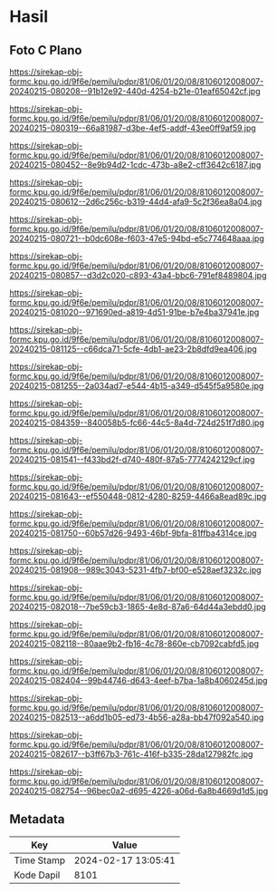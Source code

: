 # Hasil

## Foto C Plano

https://sirekap-obj-formc.kpu.go.id/9f6e/pemilu/pdpr/81/06/01/20/08/8106012008007-20240215-080208--91b12e92-440d-4254-b21e-01eaf65042cf.jpg

https://sirekap-obj-formc.kpu.go.id/9f6e/pemilu/pdpr/81/06/01/20/08/8106012008007-20240215-080319--66a81987-d3be-4ef5-addf-43ee0ff9af59.jpg

https://sirekap-obj-formc.kpu.go.id/9f6e/pemilu/pdpr/81/06/01/20/08/8106012008007-20240215-080452--8e9b94d2-1cdc-473b-a8e2-cff3642c6187.jpg

https://sirekap-obj-formc.kpu.go.id/9f6e/pemilu/pdpr/81/06/01/20/08/8106012008007-20240215-080612--2d6c256c-b319-44d4-afa9-5c2f36ea8a04.jpg

https://sirekap-obj-formc.kpu.go.id/9f6e/pemilu/pdpr/81/06/01/20/08/8106012008007-20240215-080721--b0dc608e-f603-47e5-94bd-e5c774648aaa.jpg

https://sirekap-obj-formc.kpu.go.id/9f6e/pemilu/pdpr/81/06/01/20/08/8106012008007-20240215-080857--d3d2c020-c893-43a4-bbc6-791ef8489804.jpg

https://sirekap-obj-formc.kpu.go.id/9f6e/pemilu/pdpr/81/06/01/20/08/8106012008007-20240215-081020--971690ed-a819-4d51-91be-b7e4ba37941e.jpg

https://sirekap-obj-formc.kpu.go.id/9f6e/pemilu/pdpr/81/06/01/20/08/8106012008007-20240215-081125--c66dca71-5cfe-4db1-ae23-2b8dfd9ea406.jpg

https://sirekap-obj-formc.kpu.go.id/9f6e/pemilu/pdpr/81/06/01/20/08/8106012008007-20240215-081255--2a034ad7-e544-4b15-a349-d545f5a9580e.jpg

https://sirekap-obj-formc.kpu.go.id/9f6e/pemilu/pdpr/81/06/01/20/08/8106012008007-20240215-084359--840058b5-fc66-44c5-8a4d-724d251f7d80.jpg

https://sirekap-obj-formc.kpu.go.id/9f6e/pemilu/pdpr/81/06/01/20/08/8106012008007-20240215-081541--f433bd2f-d740-480f-87a5-7774242129cf.jpg

https://sirekap-obj-formc.kpu.go.id/9f6e/pemilu/pdpr/81/06/01/20/08/8106012008007-20240215-081643--ef550448-0812-4280-8259-4466a8ead89c.jpg

https://sirekap-obj-formc.kpu.go.id/9f6e/pemilu/pdpr/81/06/01/20/08/8106012008007-20240215-081750--60b57d26-9493-46bf-9bfa-81ffba4314ce.jpg

https://sirekap-obj-formc.kpu.go.id/9f6e/pemilu/pdpr/81/06/01/20/08/8106012008007-20240215-081908--989c3043-5231-4fb7-bf00-e528aef3232c.jpg

https://sirekap-obj-formc.kpu.go.id/9f6e/pemilu/pdpr/81/06/01/20/08/8106012008007-20240215-082018--7be59cb3-1865-4e8d-87a6-64d44a3ebdd0.jpg

https://sirekap-obj-formc.kpu.go.id/9f6e/pemilu/pdpr/81/06/01/20/08/8106012008007-20240215-082118--80aae9b2-fb16-4c78-860e-cb7092cabfd5.jpg

https://sirekap-obj-formc.kpu.go.id/9f6e/pemilu/pdpr/81/06/01/20/08/8106012008007-20240215-082404--99b44746-d643-4eef-b7ba-1a8b4060245d.jpg

https://sirekap-obj-formc.kpu.go.id/9f6e/pemilu/pdpr/81/06/01/20/08/8106012008007-20240215-082513--a6dd1b05-ed73-4b56-a28a-bb47f092a540.jpg

https://sirekap-obj-formc.kpu.go.id/9f6e/pemilu/pdpr/81/06/01/20/08/8106012008007-20240215-082617--b3ff67b3-761c-416f-b335-28da127982fc.jpg

https://sirekap-obj-formc.kpu.go.id/9f6e/pemilu/pdpr/81/06/01/20/08/8106012008007-20240215-082754--96bec0a2-d695-4226-a06d-6a8b4669d1d5.jpg


## Metadata

| Key        | Value               |
| ---------- | ------------------- |
| Time Stamp | 2024-02-17 13:05:41 |
| Kode Dapil | 8101                |



